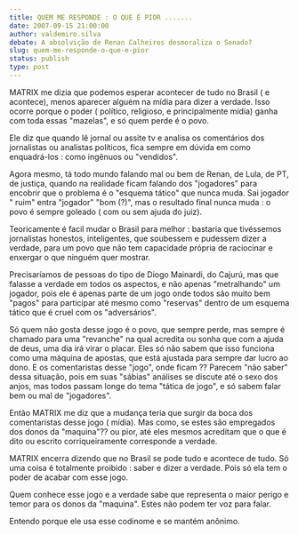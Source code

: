 ```yaml
---
title: QUEM ME RESPONDE : O QUE É PIOR .......
date: 2007-09-15 21:00:00
author: valdemiro.silva
debate: A absolvição de Renan Calheiros desmoraliza o Senado?
slug: quem-me-responde-o-que-e-pior
status: publish 
type: post
---
```


MATRIX me dizia que podemos esperar acontecer de tudo no Brasil ( e acontece), menos aparecer alguém na mídia para dizer a verdade. Isso ocorre porque o poder ( político, religioso, e principalmente mídia) ganha com toda essas "mazelas", e só quem perde é o povo.   

Ele diz que quando lê jornal ou assite tv e analisa os comentários dos jornalistas ou analistas políticos, fica sempre em dúvida em como enquadrá-los : como ingênuos ou "vendidos".  

Agora mesmo, tá todo mundo falando mal ou bem de Renan, de Lula, de PT, de justiça, quando na realidade ficam falando dos "jogadores" para encobrir que o problema é o "esquema tático" que nunca muda. Sai jogador " ruim" entra "jogador" "bom (?)", mas o resultado final nunca muda : o povo é sempre goleado ( com ou sem ajuda do juiz).   

Teoricamente é facil mudar o Brasil para melhor : bastaria que tivéssemos jornalistas honestos, inteligentes, que soubessem e pudessem dizer a verdade, para um povo que não tem capacidade própria de raciocinar e enxergar o que ninguém quer mostrar.  

Precisaríamos de pessoas do tipo de Diogo Mainardi, do Cajurú, mas que falasse a verdade em todos os aspectos, e não apenas "metralhando" um jogador, pois ele é apenas parte de um jogo onde todos são muito bem "pagos" para participar até mesmo como "reservas" dentro de um esquema tático que é cruel com os "adversários".  

Só quem não gosta desse jogo é o povo, que sempre perde, mas sempre é chamado para uma "revanche" na qual acredita ou sonha que com a ajuda de deus, uma dia irá virar o placar. Eles só não sabem que isso funciona como uma máquina de apostas, que está ajustada para sempre dar lucro ao dono. E os comentaristas desse "jogo", onde ficam ?? Parecem "não saber" dessa situação, pois em suas "sábias" análises se discute até o sexo dos anjos, mas todos passam longe do tema "tática de jogo", e só sabem falar bem ou mal de "jogadores".  

Então MATRIX me diz que a mudança teria que surgir da boca dos comentaristas desse jogo ( mídia). Mas como, se estes são empregados dos donos da "maquina"?? ou pior, até eles mesmos acreditam que o que é dito ou escrito corriqueiramente corresponde a verdade.  

MATRIX encerra dizendo que no Brasil se pode tudo e acontece de tudo. Só uma coisa é totalmente proibido : saber e dizer a verdade. Pois só ela tem o poder de acabar com esse jogo.  

Quem conhece esse jogo e a verdade sabe que representa o maior perigo e temor para os donos da "maquina". Estes não podem ter voz para falar.   

Entendo porque ele usa esse codinome e se mantém anônimo.
